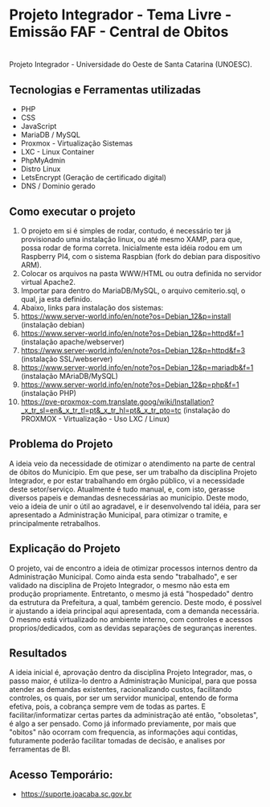 # Projeto Integrador - Tema Livre - Emissão FAF - Central de Obitos
# 
Projeto Integrador - Universidade do Oeste de Santa Catarina (UNOESC).

## Tecnologias e Ferramentas utilizadas
- PHP
- CSS
- JavaScript
- MariaDB / MySQL
- Proxmox - Virtualização Sistemas
- LXC - Linux Container
- PhpMyAdmin
- Distro Linux
- LetsEncrypt (Geração de certificado digital)
- DNS / Dominio gerado
  
## Como executar o projeto
1. O projeto em si é simples de rodar, contudo, é necessário ter já provisionado uma instalação linux, ou até mesmo XAMP, para que, possa rodar de forma correta. Inicialmente esta idéia rodou em um Raspberry PI4, com o sistema Raspbian (fork do debian para dispositivo ARM).
2. Colocar os arquivos na pasta WWW/HTML ou outra definida no servidor virtual Apache2.
3. Importar para dentro do MariaDB/MySQL, o arquivo cemiterio.sql, o qual, ja esta definido.
4. Abaixo, links para instalação dos sistemas:
5. https://www.server-world.info/en/note?os=Debian_12&p=install (instalação debian)
6. https://www.server-world.info/en/note?os=Debian_12&p=httpd&f=1 (instalação apache/webserver)
7. https://www.server-world.info/en/note?os=Debian_12&p=httpd&f=3 (instalação SSL/webserver)
8. https://www.server-world.info/en/note?os=Debian_12&p=mariadb&f=1 (instalação MAriaDB/MySQL)
9. https://www.server-world.info/en/note?os=Debian_12&p=php&f=1 (instalação PHP)
10. https://pve-proxmox-com.translate.goog/wiki/Installation?_x_tr_sl=en&_x_tr_tl=pt&_x_tr_hl=pt&_x_tr_pto=tc (instalação do PROXMOX - Virtualização - Uso LXC / Linux)

## Problema do Projeto
A ideia veio da necessidade de otimizar o atendimento na parte de central de óbitos do Municipio. Em que pese, ser um trabalho da disciplina Projeto Integrador, e por estar trabalhando em órgão público, vi a necessidade deste setor/serviço. Atualmente é tudo manual, e, com isto, gerasse diversos papeis e demandas desnecessárias ao municipio. Deste modo, veio a ideia de unir o útil ao agradavel, e ir desenvolvendo tal idéia, para ser apresentado a Administração Municipal, para otimizar o tramite, e principalmente retrabalhos.

## Explicação do Projeto
O projeto, vai de encontro a ideia de otimizar processos internos dentro da Administração Municipal. Como ainda esta sendo "trabalhado", e ser validado na disciplina de Projeto Integrador, o mesmo não esta em produção propriamente. Entretanto, o mesmo já está "hospedado" dentro da estrutura da Prefeitura, a qual, também gerencio. Deste modo, é possível ir ajustando a ideia principal aqui apresentada, com a demanda necessária. O mesmo está virtualizado no ambiente interno, com controles e acessos proprios/dedicados, com as devidas separações de seguranças inerentes.

## Resultados
A ideia inicial é, aprovação dentro da disciplina Projeto Integrador, mas, o passo maior, é utiliza-lo dentro a Administração Municipal, para que possa atender as demandas existentes, racionalizando custos, facilitando controles, os quais, por ser um servidor municipal, entendo de forma efetiva, pois, a cobrança sempre vem de todas as partes. E facilitar/informatizar certas partes da administração até então, "obsoletas", é algo a ser pensado. Como já informado previamente, por mais que "obitos" não ocorram com frequencia, as informações aqui contidas, futuramente poderão facilitar tomadas de decisão, e analises por ferramentas de BI.

## Acesso Temporário:
- https://suporte.joacaba.sc.gov.br
